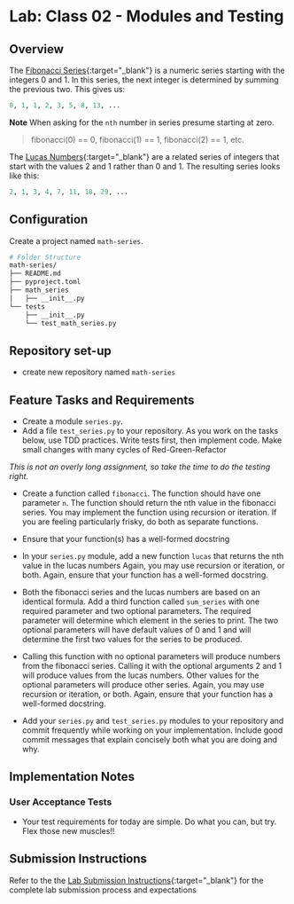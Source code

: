 # Lab: Class 02 - Modules and Testing

## Overview

The [Fibonacci Series](http://en.wikipedia.org/wiki/Fibbonaci_Series){:target="_blank"} is a numeric series starting with the integers 0 and 1. In this series, the next integer is determined by summing the previous two. This gives us:

```python
0, 1, 1, 2, 3, 5, 8, 13, ...
```

**Note** When asking for the `nth` number in series presume starting at zero.

> fibonacci(0) == 0, fibonacci(1) == 1, fibonacci(2) == 1, etc.

The [Lucas Numbers](http://en.wikipedia.org/wiki/Lucas_number){:target="_blank"} are a related series of integers that start with the values 2 and 1 rather than 0 and 1. The resulting series looks like this:

```python
2, 1, 3, 4, 7, 11, 18, 29, ...
```

## Configuration

Create a project named `math-series`.

```sh
# Folder Structure
math-series/
├── README.md
├── pyproject.toml
├── math_series
│   ├── __init__.py
└── tests
    ├── __init__.py
    └── test_math_series.py
```

## Repository set-up

- create new repository named `math-series`

## Feature Tasks and Requirements

- Create a module `series.py`.
- Add a file `test_series.py` to your repository. As you work on the tasks below, use TDD practices. Write tests first, then implement code. Make small changes with many cycles of Red-Green-Refactor

_This is not an overly long assignment, so take the time to do the testing right._

- Create a function called `fibonacci`. The function should have one parameter `n`. The function should return the nth value in the fibonacci series. You may implement the function using recursion or iteration. If you are feeling particularly frisky, do both as separate functions.

- Ensure that your function(s) has a well-formed docstring

- In your `series.py` module, add a new function `lucas` that returns the nth value in the lucas numbers Again, you may use recursion or iteration, or both. Again, ensure that your function has a well-formed docstring.

- Both the fibonacci series and the lucas numbers are based on an identical formula. Add a third function called `sum_series` with one required parameter and two optional parameters. The required parameter will determine which element in the series to print. The two optional parameters will have default values of 0 and 1 and will determine the first two values for the series to be produced.

- Calling this function with no optional parameters will produce numbers from the fibonacci series. Calling it with the optional arguments 2 and 1 will produce values from the lucas numbers. Other values for the optional parameters will produce other series. Again, you may use recursion or iteration, or both. Again, ensure that your function has a well-formed docstring.

- Add your `series.py` and `test_series.py` modules to your repository and commit frequently while working on your implementation. Include good commit messages that explain concisely both what you are doing and why.

## Implementation Notes

### User Acceptance Tests

- Your test requirements for today are simple. Do what you can, but try. Flex those new muscles!!

## Submission Instructions

Refer to the the [Lab Submission Instructions](../../../reference/submission-instructions/labs/){:target="_blank"} for the complete lab submission process and expectations

